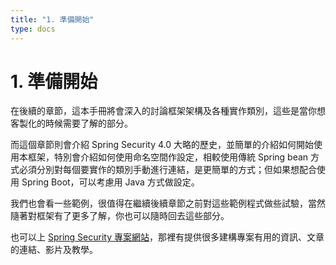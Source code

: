 ```yaml
---
title: "1. 準備開始"
type: docs
---
```


# 1. 準備開始

在後續的章節，這本手冊將會深入的討論框架架構及各種實作類別，這些是當你想客製化的時候需要了解的部分。

而這個章節則會介紹 Spring Security 4.0 大略的歷史，並簡單的介紹如何開始使用本框架，特別會介紹如何使用命名空間作設定，相較使用傳統 Spring bean 方式必須分別對每個要實作的類別手動進行連結，是更簡單的方式；但如果想配合使用 Spring Boot，可以考慮用 Java 方式做設定。

我們也會看一些範例，很值得在繼續後續章節之前對這些範例程式做些試驗，當然隨著對框架有了更多了解，你也可以隨時回去這些部分。

也可以上 [Spring Security 專案網站](https://spring.io/projects/spring-security)，那裡有提供很多建構專案有用的資訊、文章的連結、影片及教學。